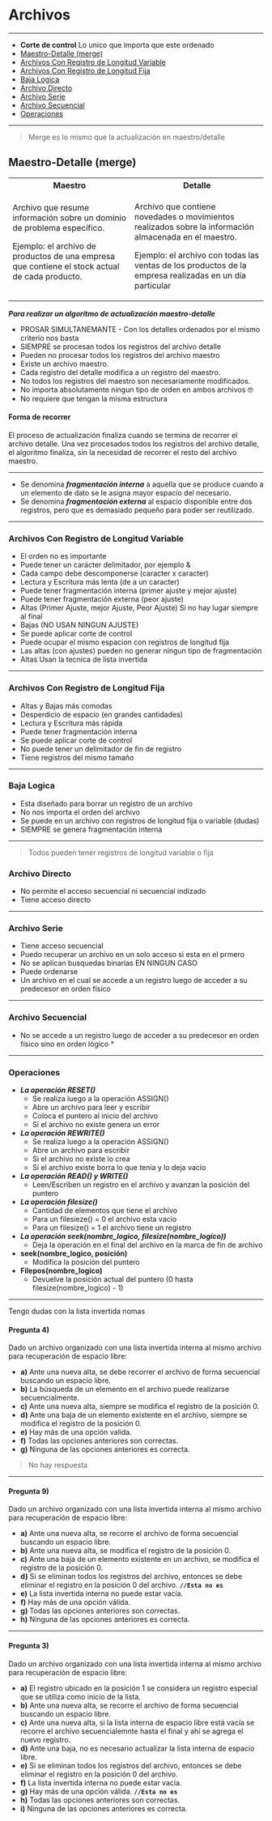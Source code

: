 # Archivos

---

- **Corte de control** Lo unico que importa que este ordenado
- [Maestro-Detalle (merge)](#maestro-detalle-merge)
- [Archivos Con Registro de Longitud Variable](#archivos-con-registro-de-longitud-variable)
- [Archivos Con Registro de Longitud Fija](#archivos-con-registro-de-longitud-fija)
- [Baja Logica](#baja-logica)
- [Archivo Directo](#archivo-directo)
- [Archivo Serie](#archivo-serie)
- [Archivo Secuencial](#archivo-secuencial)
- [Operaciones]()

---

> Merge es lo mismo que la actualización en maestro/detalle

## Maestro-Detalle (merge)

<table>
<tr>
<th>Maestro</th>
<th>Detalle</th>

</tr>
<tr>
<td>
Archivo que resume información sobre un dominio de problema específico. 


Ejemplo: el archivo de productos de una empresa que contiene el stock actual de cada producto.
</td>
<td>

Archivo que contiene novedades o movimientos realizados sobre la información almacenada en el maestro. 

Ejemplo: el archivo con todas las ventas de los productos de la empresa realizadas en un día particular
</td>
</tr>

</table>


***Para realizar un algoritmo de actualización maestro-detalle***


- PROSAR SIMULTANEMANTE - Con los detalles ordenados por el mismo criterio nos basta
- SIEMPRE se procesan todos los registros del archivo detalle
- Pueden no procesar todos los registros del archivo maestro
- Existe un archivo maestro.
- Cada registro del detalle modifica a un registro del maestro.
- No todos los registros del maestro son necesariamente modificados.
- No importa absolutamente ningun tipo de orden en ambos archivos 🤓
- No requiere que tengan la misma estructura


#### Forma de recorrer
El proceso de actualización finaliza cuando se termina de recorrer el  archivo detalle. Una vez procesados todos los registros del archivo  detalle, el algoritmo finaliza, sin la necesidad de recorrer el resto del  archivo maestro.

---


- Se denomina ***fragmentación interna*** a aquella que se produce cuando a un elemento de dato se le asigna mayor espacio del necesario.
- Se denomina ***fragmentación externa*** al espacio disponible entre dos registros, pero que es demasiado pequeño para poder ser reutilizado.

---

### Archivos Con Registro de Longitud Variable

- El orden no es importante
- Puede tener un carácter delimitador, por ejemplo & 
- Cada campo debe descomponerse (caracter x caracter)
- Lectura y Escritura más lenta (de a un caracter)
- Puede tener fragmentación interna (primer ajuste y mejor ajuste)
- Puede tener fragmentación externa (peor ajuste)
- Altas (Primer Ajuste, mejor Ajuste, Peor Ajuste) Si no hay lugar siempre al final
- Bajas (NO USAN NINGUN AJUSTE)
- Se puede aplicar corte de control
- Puede ocupar el mismo espacion con registros de longitud fija
- Las altas (con ajustes) pueden no generar ningun tipo de fragmentación
- Altas Usan la tecnica de lista invertida

---

### Archivos Con Registro de Longitud Fija

- Altas y Bajas más comodas
- Desperdicio de espacio (en grandes cantidades)
- Lectura y Escritura más rápida
- Puede tener fragmentación interna
- Se puede aplicar corte de control
- No puede tener un delimitador de fin de registro
- Tiene registros del mismo tamaño

---

### Baja Logica

- Esta diseñado para borrar un registro de un archivo 
- No nos importa el orden del archivo
- Se puede en un archivo con registros de longitud fija o variable (dudas)
- SIEMPRE se genera fragmentación interna

---

> Todos pueden tener registros de longitud variable o fija

### Archivo Directo

- No permite el acceso secuencial ni secuencial indizado
- Tiene acceso directo

---

### Archivo Serie

- Tiene acceso secuencial
- Puedo recuperar un archivo en un solo acceso si esta en el prmero
- No se aplican busquedas binarias EN NINGUN CASO
- Puede ordenarse
- Un archivo en el cual se accede a un registro luego de acceder a su predecesor en orden físico 

---

### Archivo Secuencial

- No se accede a un registro luego de acceder a su predecesor en orden físico sino en orden lógico *

---

### Operaciones

- ***La operación RESET()***
    - Se realiza luego a la operación ASSIGN()
    - Abre un archivo para leer y escribir
    - Coloca el puntero al inicio del archivo
    - Si el archivo no existe genera un error
- ***La operación REWRITE()***
    - Se realiza luego a la operación ASSIGN()
    - Abre un archivo para escribir
    - Si el archivo no existe lo crea
    - Si el archivo existe borra lo que tenia y lo deja vacio
- ***La operación READ() y WRITE()***
    - Leen/Escriben un registro en el archivo y avanzan la posición del puntero
- ***La operación filesize()***
    - Cantidad de elementos que tiene el archivo
    - Para un filesieze() = 0 el archivo esta vacio
    - Para un filesize() = 1 el archivo tiene un registro
- ***La operación seek(nombre_logico, filesize(nombre_logico))***
    - Deja la operación en el final del archivo en la marca de fin de archivo
- **seek(nombre_logico, posición)**
    - Modifica la posición del puntero
- **Filepos(nombre_logico)**
    - Devuelve la posición actual del puntero (0 hasta filesize(nombre_logico) - 1)

---

Tengo dudas con la lista invertida nomas

#### Pregunta 4)

Dado un archivo organizado con una lista invertida interna al mismo archivo para recuperación de espacio libre:

- **a)** Ante una nueva alta, se debe recorrer el archivo de forma secuencial buscando un espacio libre.
- **b)** La búsqueda de un elemento en el archivo puede realizarse secuencialmente.
- **c)** Ante una nueva alta, siempre se modifica el registro de la posición 0.
- **d)** Ante una baja de un elemento existente en el archivo, siempre se modifica el registro de la posición 0.
- **e)** Hay más de una opción valida.
- **f)** Todas las opciones anteriores son correctas.
- **g)** Ninguna de las opciones anteriores es correcta.

> No hay respuesta

---

#### Pregunta 9)

Dado un archivo organizado con una lista invertida interna al mismo archivo para recuperación de espacio libre:

- **a)** Ante una nueva alta, se recorre el archivo de forma secuencial buscando un espacio libre.
- **b)** Ante una nueva alta, se modifica el registro de la posición 0.
- **c)** Ante una baja de un elemento existente en un archivo, se modifica el registro de la posición 0.
- **d)** Si se eliminan todos los registros del archivo, entonces se debe eliminar el registro en la posición 0 del archivo. **`//Esta no es`**
- **e)** La lista invertida interna no puede estar vacía.
- **f)** Hay más de una opción válida.
- **g)** Todas las opciones anteriores son correctas.
- **h)** Ninguna de las opciones anteriores es correcta.

---

#### Pregunta 3)

Dado un archivo organizado con una lista invertida interna al mismo archivo para recuperación de espacio libre:

- **a)** El registro ubicado en la posición 1 se considera un registro especial que se utiliza como inicio de la lista.
- **b)** Ante una nueva alta, se recorre el archivo de forma secuencial buscando un espacio libre.
- **c)** Ante una nueva alta, si la lista interna de espacio libre está vacía se recorre el archivo secuencialemnte hasta el final y ahí se agrega el nuevo registro.
- **d)** Ante una baja, no es necesario actualizar la lista interna de espacio libre.
- **e)** Si se eliminan todos los registros del archivo, entonces se debe eliminar el registro en la posición 0 del archivo.
- **f)** La lista invertida interna no puede estar vacía.
- **g)** Hay más de una opción válida. **`//Esta no es`**
- **h)** Todas las opciones anteriores son correctas.
- **i)** Ninguna de las opciones anteriores es correcta.